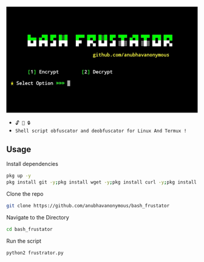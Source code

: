 
<img src="IMG_20210603_104924.jpg"><br>


* `🔓 🔐 🔒`<br />
* `Shell script obfuscator and deobfuscator for Linux And Termux !`

## Usage
Install dependencies
```bash
pkg up -y
pkg install git -y;pkg install wget -y;pkg install curl -y;pkg install openssl -y;pkg install python2 -y;pip2 install requests;pip2 install mechanize;pip2 install bs4;pip2 install uncompyle6;npm install -g bash-obfuscate
```
Clone the repo
```bash
git clone https://github.com/anubhavanonymous/bash_frustator
```
Navigate to the Directory
```bash
cd bash_frustator
```

Run the script
```bash
python2 frustrator.py
```
